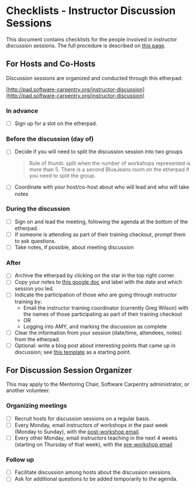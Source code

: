 # Checklists - Instructor Discussion Sessions

This document contains checklists for the people involved 
in instructor discussion sessions.  The full procedure is described 
on [this page](procedure-discussion-session.md).  

## For Hosts and Co-Hosts

Discussion sessions are organized and conducted through this etherpad: 

[http://pad.software-carpentry.org/instructor-discussion](http://pad.software-carpentry.org/instructor-discussion)

### In advance
- [ ] Sign up for a slot on the etherpad. 

### Before the discussion (day of)
- [ ] Decide if you will need to split the discussion session into two groups
	> Rule of thumb: split when the number of workshops represented is more than 5.
	> There is a second BlueJeans room on the etherpad if you need to split the group. 
- [ ] Coordinate with your host/co-host about who will lead and who will take notes

### During the discussion
- [ ] Sign on and lead the meeting, following the agenda at the bottom of the 
etherpad.  
- [ ] If someone is attending as part of their training checkout, prompt them to 
ask questions.  
- [ ] Take notes, if possible, about meeting discussion

### After
- [ ] Archive the etherpad by clicking on the star in the top right corner.  
- [ ] Copy your notes to [this google doc](https://docs.google.com/document/d/1zQTkNCev9AzAlA464jUa8ifFaTx_8mb1NX6xvUbaGvM/edit) and label with the date and which session you led.  
- [ ] Indicate the participation of those who are going through instructor training by: 
	- Email the instructor training coordinator (currently Greg Wilson) with the names 
		of those participating as part of their training checkout
	- OR
	- Logging into AMY, and marking the discussion as complete
- [ ] Clear the information from your session (date/time, attendees, notes) from the etherpad. 
- [ ] Optional: write a blog post about interesting points that came up in discussion; see 
[this template](template-blog-about-debriefing-session.md) as a starting point.

## For Discussion Session Organizer

This may apply to the Mentoring Chair, Software Carpentry administrator, or 
another volunteer.  

### Organizing meetings
- [ ] Recruit hosts for discussion sessions on a regular basis.  
- [ ] Every Monday, email instructors of workshops in the past week (Monday to 
Sunday), with the 
[post-workshop email](files/post_workshop_email.txt).  
- [ ] Every other Monday, email instructors teaching in the next 4 weeks (starting 
on Thursday of that week), with the [pre-workshop email](files/pre_workshop_email.txt)

### Follow up
- [ ] Facilitate discussion among hosts about the discussion sessions.  
- [ ] Ask for additional questions to be added temporarily to the agenda.  
